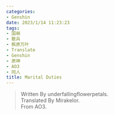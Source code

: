 ```yaml
---
categories:
- Genshin
date: 2023/1/14 11:23:23
tags:
- 国崩
- 散兵
- 枫原万叶
- Translate
- Genshin
- 原神
- AO3
- 同人
title: Marital Duties
---
```

> Written By underfallingflowerpetals.  
Translated By Mirakelor.  
From AO3.



